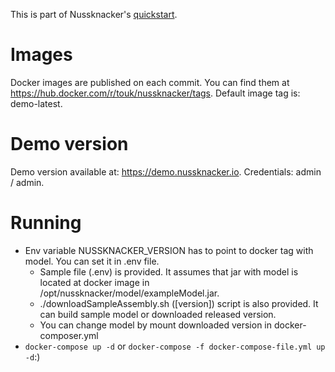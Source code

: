 This is part of Nussknacker's [quickstart](https://touk.github.io/nussknacker/Quickstart.html).

Images
=====
Docker images are published on each commit. You can find them at https://hub.docker.com/r/touk/nussknacker/tags. Default image tag is: demo-latest.  

Demo version
=======
Demo version available at: https://demo.nussknacker.io. Credentials: admin / admin. 

Running
=======
* Env variable NUSSKNACKER_VERSION has to point to docker tag with model.
  You can set it in .env file. 
    * Sample file (.env) is provided. It assumes that jar with model is located at docker image in /opt/nussknacker/model/exampleModel.jar.
    * ./downloadSampleAssembly.sh ([version]) script is also provided. It can build sample model or downloaded released version. 
    * You can change model by mount downloaded version in docker-composer.yml  
* `docker-compose up -d` or `docker-compose -f docker-compose-file.yml up -d`:)
